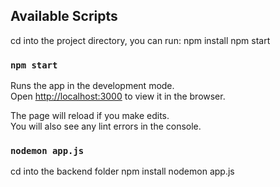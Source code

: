 
## Available Scripts

cd into the project directory, you can run:
npm install 
npm start


### `npm start`


Runs the app in the development mode.<br />
Open [http://localhost:3000](http://localhost:3000) to view it in the browser.

The page will reload if you make edits.<br />
You will also see any lint errors in the console.

### `nodemon app.js`

cd into the backend folder
npm install
nodemon app.js

